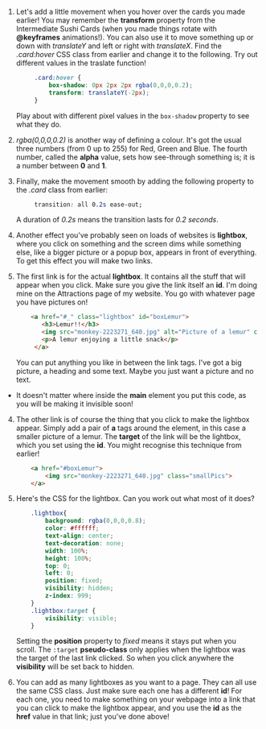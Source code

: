 1. Let's add a little movement when you hover over the cards you made earlier! You may remember the **transform** property from the Intermediate Sushi Cards \(when you made things rotate with **@keyframes** animations!\). You can also use it to move something up or down with _translateY_ and left or right with _translateX_. Find the _.card:hover_ CSS class from earlier and change it to the following. Try out different values in the traslate function!
   ```css
        .card:hover {
            box-shadow: 0px 2px 2px rgba(0,0,0,0.2); 
            transform: translateY(-2px);
        }
   ```
   Play about with different pixel values in the `box-shadow` property to see what they do. 
     
2. _rgba(0,0,0,0.2)_ is another way of defining a colour. It's got the usual three numbers \(from 0 up to 255\) for Red, Green and Blue. The fourth number, called the **alpha** value, sets how see-through something is; it is a number between **0** and **1**.

2. Finally, make the movement smooth by adding the following property to the _.card_ class from earlier: 
   ```css
        transition: all 0.2s ease-out;
   ``` 
   A duration of _0.2s_ means the transition lasts for _0.2 seconds_.

3. Another effect you've probably seen on loads of websites is **lightbox**, where you click on something and the screen dims while something else, like a bigger picture or a popup box, appears in front of everything. To get this effect you will make two links.

4. The first link is for the actual **lightbox**. It contains all the stuff that will appear when you click. Make sure you give the link itself an **id**. I'm doing mine on the Attractions page of my website. You go with whatever page you have pictures on!
    ```html
        <a href="#_" class="lightbox" id="boxLemur">
           <h3>Lemur!!</h3>
           <img src="monkey-2223271_640.jpg" alt="Picture of a lemur" class="bigPics"/>
           <p>A lemur enjoying a little snack</p>
         </a>
    ```
    You can put anything you like in between the link tags. I've got a big picture, a heading and some text. Maybe you just want a picture and no text.
 * It doesn't matter where inside the **main** element you put this code, as you will be making it invisible soon!

4. The other link is of course the thing that you click to make the lightbox appear. Simply add a pair of **a** tags around the element, in this case a smaller picture of a lemur. The **target** of the link will be the lightbox, which you set using the **id**. You might recognise this technique from earlier!
    ```html
        <a href="#boxLemur">
            <img src="monkey-2223271_640.jpg" class="smallPics">
        </a>
    ```

5. Here's the CSS for the lightbox. Can you work out what most of it does?
    ```css
        .lightbox{
            background: rgba(0,0,0,0.8);
            color: #ffffff;
            text-align: center;
            text-decoration: none;
            width: 100%;
            height: 100%;
            top: 0;
            left: 0;
            position: fixed;
            visibility: hidden;
            z-index: 999;
        }
        .lightbox:target {
            visibility: visible;
        }
    ```
    Setting the **position** property to _fixed_ means it stays put when you scroll. The `:target` **pseudo-class** only applies when the lightbox was the target of the last link clicked. So when you click anywhere the **visibility** will be set back to hidden.

6. You can add as many lightboxes as you want to a page. They can all use the same CSS class. Just make sure each one has a different **id**! For each one, you need to make something on your webpage into a link that you can click to make the lightbox appear, and you use the **id** as the **href** value in that link; just you've done above!